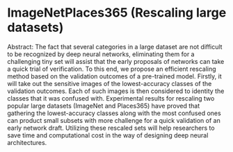 # ImageNetPlaces365 (Rescaling large datasets)
Abstract: The fact that several categories in a large dataset are not difficult to be recognized by
deep neural networks, eliminating them for a challenging tiny set will assist that the early
proposals of networks can take a quick trial of verification. To this end, we propose
an efficient rescaling method based on the validation outcomes of a pre-trained model.
Firstly, it will take out the sensitive images of the lowest-accuracy classes of the validation
outcomes. Each of such images is then considered to identity the classes that it was
confused with. Experimental results for rescaling two popular large datasets (ImageNet
and Places365) have proved that gathering the lowest-accuracy classes along with the
most confused ones can product small subsets with more challenge for a quick validation
of an early network draft. Utilizing these rescaled sets will help researchers to save time
and computational cost in the way of designing deep neural architectures.
